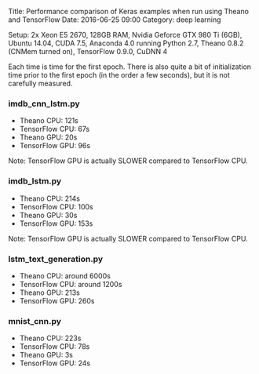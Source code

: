 Title: Performance comparison of Keras examples when run using Theano and TensorFlow
Date: 2016-06-25 09:00
Category: deep learning

Setup: 2x Xeon E5 2670, 128GB RAM, Nvidia Geforce GTX 980 Ti (6GB), Ubuntu 14.04, CUDA 7.5, Anaconda 4.0 running Python 2.7, Theano 0.8.2 (CNMem turned on), TensorFlow 0.9.0, CuDNN 4

Each time is time for the first epoch. There is also quite a bit of
initialization time prior to the first epoch (in the order a few
seconds), but it is not carefully measured.

### imdb_cnn_lstm.py
* Theano CPU: 121s
* TensorFlow CPU: 67s
* Theano GPU: 20s
* TensorFlow GPU: 96s

Note: TensorFlow GPU is actually SLOWER compared to TensorFlow CPU.

### imdb_lstm.py

* Theano CPU: 214s
* TensorFlow CPU: 100s
* Theano GPU: 30s
* TensorFlow GPU: 153s

Note: TensorFlow GPU is actually SLOWER compared to TensorFlow CPU.

### lstm_text_generation.py

* Theano CPU: around 6000s
* TensorFlow CPU: around 1200s
* Theano GPU: 213s
* TensorFlow GPU: 260s

### mnist_cnn.py

* Theano CPU: 223s
* TensorFlow CPU: 78s
* Theano GPU: 3s
* TensorFlow GPU: 24s
